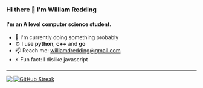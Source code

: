 ### Hi there 👋 I'm William Redding

#### I'm an A level computer science student.

- 🏢 I'm currently doing something probably
- ⚙️ I use **python**, **c++** and **go**
- 📫 Reach me: williamdredding@gmail.com
- ⚡️ Fun fact: I dislike javascript
---
<img align="left" src="https://github-readme-stats.vercel.app/api/top-langs/?username=Spacerulerwill&theme=dark&layout=compact&langs_count=10">

[![GitHub Streak](https://streak-stats.demolab.com/?user=spacerulerwill&theme=dark)](https://git.io/streak-stats)
